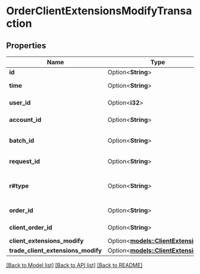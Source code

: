 # OrderClientExtensionsModifyTransaction

## Properties

Name | Type | Description | Notes
------------ | ------------- | ------------- | -------------
**id** | Option<**String**> | The Transaction's Identifier. | [optional]
**time** | Option<**String**> | The date/time when the Transaction was created. | [optional]
**user_id** | Option<**i32**> | The ID of the user that initiated the creation of the Transaction. | [optional]
**account_id** | Option<**String**> | The ID of the Account the Transaction was created for. | [optional]
**batch_id** | Option<**String**> | The ID of the \"batch\" that the Transaction belongs to. Transactions in the same batch are applied to the Account simultaneously. | [optional]
**request_id** | Option<**String**> | The Request ID of the request which generated the transaction. | [optional]
**r#type** | Option<**String**> | The Type of the Transaction. Always set to \"ORDER_CLIENT_EXTENSIONS_MODIFY\" for a OrderClienteExtensionsModifyTransaction. | [optional]
**order_id** | Option<**String**> | The ID of the Order who's client extensions are to be modified. | [optional]
**client_order_id** | Option<**String**> | The original Client ID of the Order who's client extensions are to be modified. | [optional]
**client_extensions_modify** | Option<[**models::ClientExtensions**](ClientExtensions.md)> |  | [optional]
**trade_client_extensions_modify** | Option<[**models::ClientExtensions**](ClientExtensions.md)> |  | [optional]

[[Back to Model list]](../README.md#documentation-for-models) [[Back to API list]](../README.md#documentation-for-api-endpoints) [[Back to README]](../README.md)


